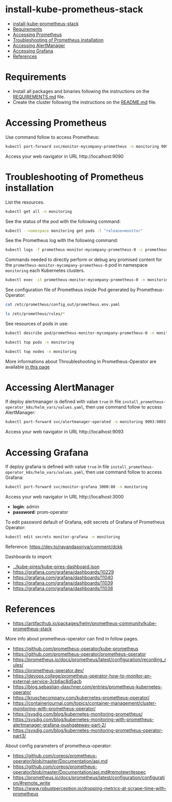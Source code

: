 # install-kube-prometheus-stack

<!-- TOC -->

- [install-kube-prometheus-stack](#install-kube-prometheus-stack)
- [Requirements](#requirements)
- [Accessing Prometheus](#accessing-prometheus)
- [Troubleshooting of Prometheus installation](#troubleshooting-of-prometheus-installation)
- [Accessing AlertManager](#accessing-alertmanager)
- [Accessing Grafana](#accessing-grafana)
- [References](#references)

<!-- TOC -->

# Requirements

- Install all packages and binaries following the instructions on the [REQUIREMENTS.md](../../REQUIREMENTS.md) file.
- Create the cluster following the instructions on the [README.md](../../README.md#create-the-cluster-and-deploy-applications) file.

# Accessing Prometheus

Use command follow to access Prometheus:

```bash
kubectl port-forward svc/monitor-mycompany-prometheus -n monitoring 9090:9090
```

Access your web navigator in URL http://localhost:9090

# Troubleshooting of Prometheus installation

List the resources.

```bash
kubectl get all -n monitoring
```

See the status of the pod with the following command:

```bash
kubectl --namespace monitoring get pods -l "release=monitor"
```

See the Prometheus log with the following command:

```bash
kubectl logs -f prometheus-monitor-mycompany-prometheus-0 -c prometheus -n monitoring
```

Commands needed to directly perform or debug any promised content for the ``prometheus-monitor-mycompany-prometheus-0`` pod in namespace ``monitoring`` each Kubernetes clusters.

```bash
kubectl exec -it prometheus-monitor-mycompany-prometheus-0 -n monitoring -- sh
```

See configuration file of Prometheus inside Pod generated by Prometheus-Operator:

```bash
cat /etc/prometheus/config_out/prometheus.env.yaml

ls /etc/prometheus/rules/*
```

See resources of pods in use:

```bash
kubectl describe pod/prometheus-monitor-mycompany-prometheus-0 -n monitoring

kubectl top pods -n monitoring

kubectl top nodes -n monitoring
```

More informations about Throubleshooting in Prometheus-Operator are available [in this page](https://github.com/coreos/prometheus-operator/blob/master/Documentation/troubleshooting.md)

# Accessing AlertManager

If deploy alertmanager is defined with value ``true`` in file ``install_prometheus-operator_k8s/helm_vars/values.yaml``, then use command follow to access AlertManager:

```bash
kubectl port-forward svc/alertmanager-operated -n monitoring 9093:9093
```

Access your web navigator in URL http://localhost:9093

# Accessing Grafana

If deploy grafana is defined with value ``true`` in file ``install_prometheus-operator_k8s/helm_vars/values.yaml``, then use command follow to access Grafana:

```bash
kubectl port-forward svc/monitor-grafana 3000:80 -n monitoring
```

Access your web navigator in URL http://localhost:3000

- **login**: admin
- **password**: prom-operator

To edit password default of Grafana, edit secrets of Grafana of Prometheus Operator:

```bash
kubectl edit secrets monitor-grafana -n monitoring
```

Reference: https://dev.to/rayandasoriya/comment/dckk

Dashboards to import:

- [../kube-pires/kube-pires-dashboard.json](../kube-pires/kube-pires-dashboard.json)
- https://grafana.com/grafana/dashboards/10229
- https://grafana.com/grafana/dashboards/11040
- https://grafana.com/grafana/dashboards/11039
- https://grafana.com/grafana/dashboards/11038


# References

- https://artifacthub.io/packages/helm/prometheus-community/kube-prometheus-stack

More info about prometheus-operator can find in follow pages.

- https://github.com/prometheus-operator/kube-prometheus
- https://github.com/prometheus-operator/prometheus-operator
- https://prometheus.io/docs/prometheus/latest/configuration/recording_rules/
- https://prometheus-operator.dev/
- https://devops.college/prometheus-operator-how-to-monitor-an-external-service-3cb6ac8d5acb
- https://blog.sebastian-daschner.com/entries/prometheus-kubernetes-operator
- https://kruschecompany.com/kubernetes-prometheus-operator/
- https://containerjournal.com/topics/container-management/cluster-monitoring-with-prometheus-operator/
- https://sysdig.com/blog/kubernetes-monitoring-prometheus/
- https://sysdig.com/blog/kubernetes-monitoring-with-prometheus-alertmanager-grafana-pushgateway-part-2/
- https://sysdig.com/blog/kubernetes-monitoring-prometheus-operator-part3/

About config parameters of prometheus-operator:

- https://github.com/coreos/prometheus-operator/blob/master/Documentation/api.md
- https://github.com/coreos/prometheus-operator/blob/master/Documentation/api.md#remotewritespec
- https://prometheus.io/docs/prometheus/latest/configuration/configuration/#remote_write
- https://www.robustperception.io/dropping-metrics-at-scrape-time-with-prometheus

